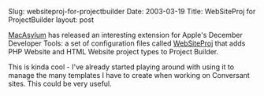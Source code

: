 Slug: websiteproj-for-projectbuilder
Date: 2003-03-19
Title: WebSiteProj for ProjectBuilder
layout: post

<div style="float:right"></div>
<a href="http://www.macasylum.com/">MacAsylum</a> has released an interesting extension for Apple&#39;s December Developer Tools: a set of configuration files called <a href="http://www.macasylum.com/">WebSiteProj</a> that adds PHP Website and HTML Website project types to Project Builder.

This is kinda cool - I&#39;ve already started playing around with using it to manage the many templates I have to create when working on Conversant sites. This could be very useful.

